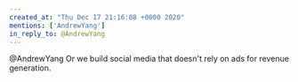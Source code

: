 ```yaml
---
created_at: "Thu Dec 17 21:16:08 +0000 2020"
mentions: ['AndrewYang']
in_reply_to: @AndrewYang
---
```


@AndrewYang Or we build social media that doesn't rely on ads for revenue generation.